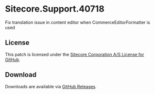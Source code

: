 # Sitecore.Support.40718
Fix translation issue in content editor when CommerceEditorFormatter is used

## License  
This patch is licensed under the [Sitecore Corporation A/S License for GitHub](https://github.com/sitecoresupport/Sitecore.Support.40718/blob/master/LICENSE).  

## Download  
Downloads are available via [GitHub Releases](https://github.com/sitecoresupport/Sitecore.Support.40718/releases).  
